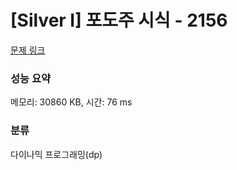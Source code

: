 # [Silver I] 포도주 시식 - 2156 

[문제 링크](https://www.acmicpc.net/problem/2156) 

### 성능 요약

메모리: 30860 KB, 시간: 76 ms

### 분류

다이나믹 프로그래밍(dp)

